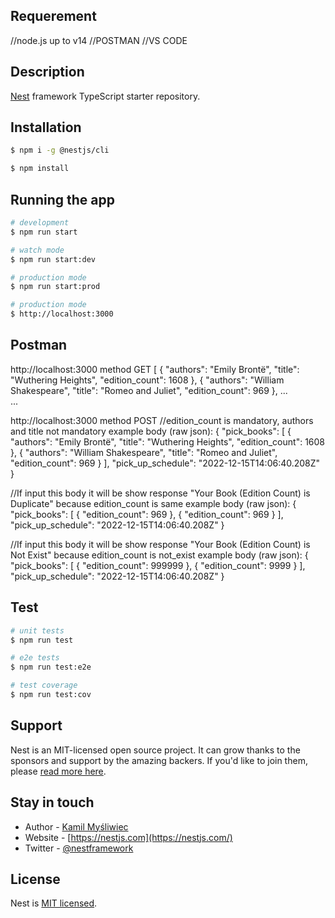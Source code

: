 ## Requerement
//node.js up to v14
//POSTMAN
//VS CODE


## Description

[Nest](https://github.com/nestjs/nest) framework TypeScript starter repository.

## Installation

```bash
$ npm i -g @nestjs/cli
```

```bash
$ npm install
```

## Running the app

```bash
# development
$ npm run start

# watch mode
$ npm run start:dev

# production mode
$ npm run start:prod

# production mode
$ http://localhost:3000
```
## Postman
http://localhost:3000 method GET
[
    {
        "authors": "Emily Brontë",
        "title": "Wuthering Heights",
        "edition_count": 1608
    },
    {
        "authors": "William Shakespeare",
        "title": "Romeo and Juliet",
        "edition_count": 969
    },
  ...  
...

http://localhost:3000 method POST
//edition_count is mandatory, authors and title not mandatory
example body (raw json):
{
    "pick_books": [
        {
            "authors": "Emily Brontë",
            "title": "Wuthering Heights",
            "edition_count": 1608
        },
        {
            "authors": "William Shakespeare",
            "title": "Romeo and Juliet",
            "edition_count": 969
        }
    ],
    "pick_up_schedule": "2022-12-15T14:06:40.208Z"
}

//If input this body it will be show response "Your Book (Edition Count) is Duplicate" because edition_count is same
example body (raw json):
{
    "pick_books": [
        {
            "edition_count": 969
        },
        {
            "edition_count": 969
        }
    ],
    "pick_up_schedule": "2022-12-15T14:06:40.208Z"
}

//If input this body it will be show response "Your Book (Edition Count) is Not Exist" because edition_count is not_exist
example body (raw json):
{
    "pick_books": [
        {
            "edition_count": 999999
        },
        {
            "edition_count": 9999
        }
    ],
    "pick_up_schedule": "2022-12-15T14:06:40.208Z"
}


## Test

```bash
# unit tests
$ npm run test

# e2e tests
$ npm run test:e2e

# test coverage
$ npm run test:cov
```

## Support

Nest is an MIT-licensed open source project. It can grow thanks to the sponsors and support by the amazing backers. If you'd like to join them, please [read more here](https://docs.nestjs.com/support).

## Stay in touch

- Author - [Kamil Myśliwiec](https://kamilmysliwiec.com)
- Website - [https://nestjs.com](https://nestjs.com/)
- Twitter - [@nestframework](https://twitter.com/nestframework)

## License

Nest is [MIT licensed](LICENSE).
